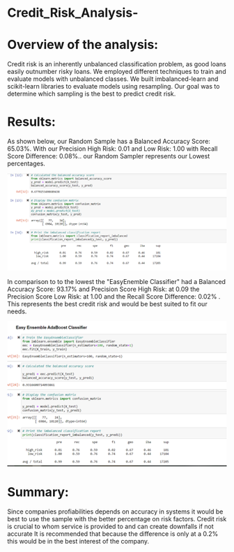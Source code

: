 # Credit_Risk_Analysis-






# Overview of the analysis: 
Credit risk is an inherently unbalanced classification problem, as good loans easily outnumber risky loans. We employed different techniques to train and evaluate models with unbalanced classes. We built imbalanced-learn and scikit-learn libraries to evaluate models using resampling. Our goal was to determine which sampling is the best to predict credit risk.


# Results: 
As shown below, our Random Sample has a Balanced Accuracy Score: 65.03%. With our Precision High Risk: 0.01 and  Low Risk: 1.00 with  Recall Score Difference: 0.08%..
our Random Sampler represents our Lowest percentages.





![](Images/Random.png)






In comparison to to the lowest the "EasyEnemble Classifier" had a Balanced Accuracy Score: 93.17% and Precision Score High Risk: at 0.09 the Precision Score Low Risk: at 1.00
and the Recall Score Difference: 0.02% . This represents the best credit risk and would be best suited to fit our needs. 

![](Images/Easy_Classifier.png)




# Summary: 
Since companies profiabilities depends on accuracy in systems it would be best to use the sample with the better percentage on risk factors. Credit risk is crucial to whom service is provided to and can create downfalls if not accurate It is recommended that because the difference is only at a 0.2% this would be in the best interest of the company.

























